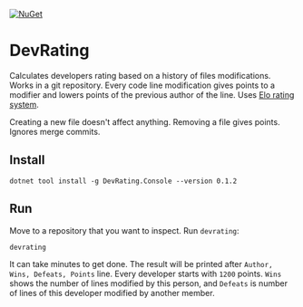 [![NuGet](https://img.shields.io/nuget/v/DevRating.svg)](https://www.nuget.org/packages/DevRating/)

# DevRating

Calculates developers rating based on a history of files modifications. Works in a git repository. Every code line modification gives points to a modifier and lowers points of the previous author of the line. Uses [Elo rating system](https://en.wikipedia.org/wiki/Elo_rating_system).

Creating a new file doesn't affect anything. Removing a file gives points. Ignores merge commits.

## Install

```Batchfile
dotnet tool install -g DevRating.Console --version 0.1.2
```

## Run
Move to a repository that you want to inspect. Run `devrating`:

```Batchfile
devrating
```

It can take minutes to get done. The result will be printed after `Author, Wins, Defeats, Points` line. Every developer starts with `1200` points. `Wins` shows the number of lines modified by this person, and `Defeats` is number of lines of this developer modified by another member.
